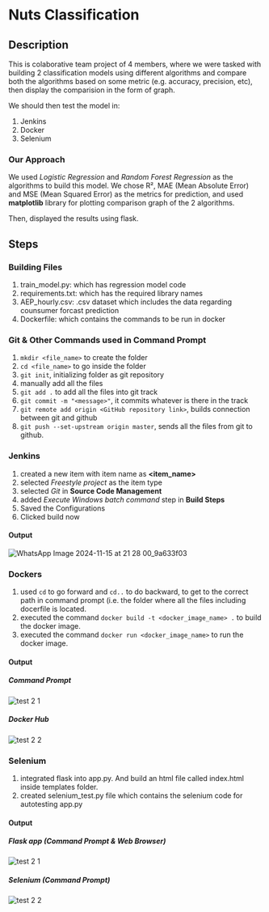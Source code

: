 # Nuts Classification

## Description
This is colaborative team project of 4 members, where we were tasked with building 2 classification models using different algorithms and compare both the algorithms based on some metric (e.g. accuracy, precision, etc), then display the comparision in the form of graph. 

We should then test the model in:
1) Jenkins
2) Docker
3) Selenium


### Our Approach
We used *Logistic Regression* and *Random Forest Regression* as the algorithms to build this model. We chose R², MAE (Mean Absolute Error) and MSE (Mean Squared Error) as the metrics for prediction, and used **matplotlib** library for plotting comparison graph of the 2 algorithms.

Then, displayed the results using flask.

## Steps

### Building Files
1) train_model.py: which has regression model code
2) requirements.txt: which has the required library names
3) AEP_hourly.csv: .csv dataset which includes the data regarding counsumer forcast prediction
4) Dockerfile: which contains the commands to be run in docker

### Git & Other Commands used in Command Prompt
1) `mkdir <file_name>` to create the folder
2) `cd <file_name>` to go inside the folder
3) `git init`, initializing folder as git repository
4) manually add all the files
5) `git add .` to add all the files into git track
6) `git commit -m "<message>"`, it commits whatever is there in the track
7) `git remote add origin <GitHub repository link>`, builds connection between git and github
8) `git push --set-upstream origin master`, sends all the files from git to github.


### Jenkins
1) created a new item with item name as **<item_name>**
2) selected *Freestyle project* as the item type
3) selected *Git* in **Source Code Management**
4) added *Execute Windows batch command* step in **Build Steps**
5) Saved the Configurations
6) Clicked build now

#### Output
  ![WhatsApp Image 2024-11-15 at 21 28 00_9a633f03](https://github.com/user-attachments/assets/2dee6897-2297-4f64-9bb3-a248522ce57c)




### Dockers
1) used `cd` to go forward and `cd..` to do backward, to get to the correct path in command prompt (i.e. the folder where all the files including docerfile is located.
2) executed the command `docker build -t <docker_image_name> .` to build the docker image.
3) executed the command `docker run <docker_image_name>` to run the docker image.

#### Output
  ##### Command Prompt
  ![test 2 1](https://github.com/user-attachments/assets/b115cf29-e080-40f9-88d3-fd36c9646be1)

  ##### Docker Hub
  ![test 2 2](https://github.com/user-attachments/assets/5f6e5a2d-f752-496f-b4a3-99c874512635)



### Selenium
1) integrated flask into app.py. And build an html file called index.html inside templates folder.
2) created selenium_test.py file which contains the selenium code for autotesting app.py

#### Output
  ##### Flask app (Command Prompt & Web Browser)
  ![test 2 1](https://github.com/user-attachments/assets/11cf6710-ec3b-4e9a-a613-21755a74dee3)

  ##### Selenium (Command Prompt)

  ![test 2 2](https://github.com/user-attachments/assets/b4c37d8c-bb8c-4f24-af09-5a6696e7de7d)
